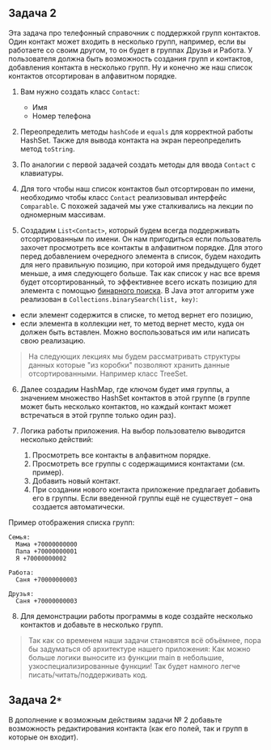 ## Задача 2

Эта задача про телефонный справочник с поддержкой групп контактов. Один контакт может входить в несколько групп, например, если вы работаете со своим другом, то он будет в группах Друзья и Работа. У пользователя должна быть возможность создания групп и контактов, добавления контакта в несколько групп. Ну и конечно же наш список контактов отсортирован в алфавитном порядке.

1. Вам нужно создать класс `Contact`:
    * Имя
    * Номер телефона

2. Переопределить методы `hashCode` и `equals` для  корректной работы HashSet. Также для вывода контакта на экран переопределить метод `toString`.

3. По аналогии с первой задачей создать методы для ввода `Contact` с клавиатуры. 

4. Для того чтобы наш список контактов был отсортирован по имени, необходимо чтобы класс `Contact` реализовывал интерфейс `Comparable`. C похожей задачей мы уже сталкивались на лекции по одномерным массивам.

5. Создадим `List<Contact>`, который будем всегда поддерживать отсортированным по имени. Он нам пригодиться если пользователь захочет просмотреть все контакты в алфавитном порядке. Для этого перед добавлением очередного элемента в список, будем находить для него правильную позицию, при которой имя предыдущего будет меньше, а имя следующего больше. 
Так как список у нас все время будет отсортированный, то эффективнее всего искать позицию для элемента с помощью [бинарного поиска](https://wikipedia.org/wiki/Двоичный_поиск). 
В  Java этот алгоритм уже реализован в `Collections.binarySearch(list, key)`: 
* если элемент содержится в списке, то метод вернет его позицию, 
* если элемента в коллекции нет, то метод вернет место, куда он должен быть вставлен. 
Можно воспользоваться им или написать свою реализацию.

> На следующих лекциях мы будем рассматривать структуры данных которые "из коробки" позволяют хранить данные отсортированными. Например класс TreeSet.

6. Далее создадим HashMap, где ключом будет имя группы, а значением множество HashSet контактов в этой группе (в группе может быть несколько контактов, но каждый контакт может встречаться в этой группе только один раз).

7. Логика работы приложения. На выбор пользователю выводится несколько действий:
    1. Просмотреть все контакты в алфавитном порядке.
    2. Просмотреть все группы с содержащимися контактами (см. пример).
    3. Добавить новый контакт.
    4. При создании нового контакта приложение предлагает добавить его в группы. Если введенной группы ещё не существует – она создается автоматически.

Пример отображения списка групп:
```
Семья:
  Мама +70000000000
  Папа +70000000001
  Я +70000000002

Работа:
  Саня +70000000003

Друзья:
  Саня +70000000003
```

8. Для демонстрации работы программы в коде создайте несколько контактов и добавьте в несколько групп.

> Так как со временем наши задачи становятся всё объёмнее, пора бы задуматься об архитектуре нашего приложения:
> Как можно больше логики выносите из функции main в небольшие, узкоспециализированные функции! Так будет намного легче писать/читать/поддерживать код.

## Задача 2`*`

В дополнение к возможным действиям задачи № 2 добавьте возможность редактирования контакта (как его полей, так и групп в которые он входит).
